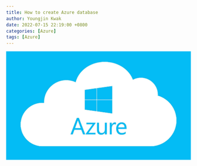 ```yaml
---
title: How to create Azure database
author: Youngjin Kwak
date: 2022-07-15 22:19:00 +0800
categories: [Azure]
tags: [Azure]
---
```

![electron-logo](../images/azure.jpg)
